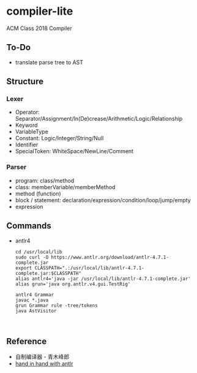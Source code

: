 # compiler-lite
ACM Class 2018 Compiler

## To-Do

- translate parse tree to AST

## Structure

### Lexer

- Operator: Separator/Assignment/In(De)crease/Arithmetic/Logic/Relationship
- Keyword
- VariableType
- Constant: Logic/Integer/String/Null
- Identifier
- SpecialToken: WhiteSpace/NewLine/Comment

### Parser

- program: class/method
- class: memberVariable/memberMethod
- method (function)
- block / statement: declaration/expression/condition/loop/jump/empty
- expression

## Commands

- antlr4

  ```CQL
  cd /usr/local/lib
  sudo curl -O https://www.antlr.org/download/antlr-4.7.1-complete.jar
  export CLASSPATH=".:/usr/local/lib/antlr-4.7.1-complete.jar:$CLASSPATH"
  alias antlr4='java -jar /usr/local/lib/antlr-4.7.1-complete.jar'
  alias grun='java org.antlr.v4.gui.TestRig'

  antlr4 Grammar
  javac *.java
  grun Grammar rule -tree/tokens
  java AstVisitor
  ```

  ​

## Reference

- 自制编译器 - 青木峰郎
- [hand in hand with antlr](https://github.com/alan2lin/hand_in_hand_with_antlr)